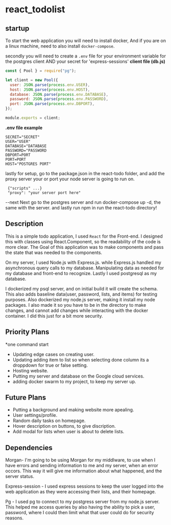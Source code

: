 # **react_todolist**

## **startup**

To start the web application you will need to install docker, And if you are on a linux machine, need to also install `docker-compose`.

secondly you will need to create a `.env` file for your environment variable for the postgres client AND your secret for 'express-sessions'
**client file (db.js)**

```js
const { Pool } = require("pg");

let client = new Pool({
  user: JSON.parse(process.env.USER),
  host: JSON.parse(process.env.HOST),
  database: JSON.parse(process.env.DATABASE),
  password: JSON.parse(process.env.PASSWORD),
  port: JSON.parse(process.env.DBPORT),
});

module.exports = client;

```
**.env file example**
```
SECRET="SECRET"
USER="USER"
DATABASE="DATABASE
PASSWORD="PASSWORD
DBPORT=PORT
PORT=PORT
HOST="POSTGRES PORT"
```

lastly for setup, go to the package.json in the react-todo folder, and add the proxy server your or port your node server is going to run on.
```
 {"scripts" ...}
 "proxy": "your server port here"
```

--next 
Next go to the postgres server and run docker-compose up -d, the same with the server. and lastly run npm in run the react-todo directory!



## Description
This is a simple todo application, I used `React` for the Front-end. I designed this with classes using React.Component, 
so the readability of the code is more clear. The Goal of this application was to make components and pass the state
 that was needed to the components. 

On my server, I used Node.js with Express.js. while Express.js handled my asynchronous query calls to my database.
Manipulating data as needed for my database and front-end to recognize. Lastly I used postgresql as my database.

I dockerized my psql server, and on initial build it will create the schema. This also adds baseline
data(user, password, lists, and items) for testing purposes.
Also dockerized my node.js server, making it install my node packages. I also made it so you have to be in the directory
to make changes, and cannot add changes while interacting with the docker container. 
I did this just for a bit more security. 


## Priority Plans
*one command start
* Updating edge cases on creating user.
* Updating adding item to list so when selecting done column its a droppdown for  true or false setting.
* Hosting website.
* Putting my server and database on the Google cloud services.
* adding docker swarm to my project, to keep my server up.

## Future Plans
* Putting a background and making website more apealing.
* User settings/profile.
* Random daily tasks on homepage. 
* Hover description on buttons, to give discription.
* Add modal for lists when user is about to delete lists.


## Dependencies

Morgan- I'm going to be using Morgan for my middlware, to use when I have errors and sending
information to me and my server, when an error occors. This way it will give me information about what happened, and the server status.

Express-session - I used express sessions to keep the user logged into the web application as they were accessing their lists, and their homepage.
 
Pg - I used pg to connect to my postgress server from my node.js server. This helped me access queries by also having
the ability to pick a user, password, where I could then limit what that user could do for security reasons. 







